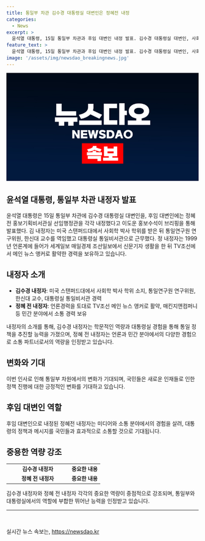 ```yaml
---
title: 통일부 차관 김수경 대통령실 대변인은 정혜전 내정
categories:
  - News
excerpt: >
  윤석열 대통령, 15일 통일부 차관과 후임 대변인 내정 발표. 김수경 대통령실 대변인, 사회학 박사 출신으로 통일연구원 연구위원, 한신대 교수 출신. 정혜전 후임 대변인, 언론 경험 다수 보유, TV조선 메인 뉴스 앵커 출신. 관계자 통일 정책 추진에 기여할 것으로 기대
feature_text: >
  윤석열 대통령, 15일 통일부 차관과 후임 대변인 내정 발표. 김수경 대통령실 대변인, 사회학 박사 출신으로 통일연구원 연구위원, 한신대 교수 출신. 정혜전 후임 대변인, 언론 경험 다수 보유, TV조선 메인 뉴스 앵커 출신. 관계자 통일 정책 추진에 기여할 것으로 기대
image: '/assets/img/newsdao_breakingnews.jpg'
---
```


<p><img src="/assets/img/newsdao_breakingnews.jpg" alt="ontimetimes 속보" /></p>

<h2 data-ke-size="size26"><b>윤석열 대통령, 통일부 차관 내정자 발표</b></h2>

<p data-ke-size="size16">윤석열 대통령은 15일 통일부 차관에 김수경 대통령실 대변인을, 후임 대변인에는 정혜전 홍보기획비서관실 선임행정관을 각각 내정했다고 이도운 홍보수석이 브리핑을 통해 발표했다. 김 내정자는 미국 스탠퍼드대에서 사회학 박사 학위를 받은 뒤 통일연구원 연구위원, 한신대 교수를 역임했고 대통령실 통일비서관으로 근무했다. 정 내정자는 1999년 언론계에 들어가 세계일보 매일경제 조선일보에서 신문기자 생활을 한 뒤 TV조선에서 메인 뉴스 앵커로 활약한 경력을 보유하고 있습니다.</p>

<h2 data-ke-size="size26">내정자 소개</h2>

<ul>
    <li><b>김수경 내정자</b>: 미국 스탠퍼드대에서 사회학 박사 학위 소지, 통일연구원 연구위원, 한신대 교수, 대통령실 통일비서관 경력</li>
    <li><b>정혜 전 내정자</b>: 언론경력을 토대로 TV조선 메인 뉴스 앵커로 활약, 매킨지앤컴퍼니 등 민간 분야에서 소통 경력 보유</li>
</ul>

<p data-ke-size="size16">내정자의 소개를 통해, 김수경 내정자는 학문적인 역량과 대통령실 경험을 통해 통일 정책을 추진할 능력을 가졌으며, 정혜 전 내정자는 언론과 민간 분야에서의 다양한 경험으로 소통 파트너로서의 역량을 인정받고 있습니다.</p>

<h2 data-ke-size="size26">변화와 기대</h2>

<p data-ke-size="size16">이번 인사로 인해 통일부 차원에서의 변화가 기대되며, 국민들은 새로운 인재들로 인한 정책 진행에 대한 긍정적인 변화를 기대하고 있습니다.</p>

<h2 data-ke-size="size26">후임 대변인 역할</h2>

<p data-ke-size="size16">후임 대변인으로 내정된 정혜전 내정자는 미디어와 소통 분야에서의 경험을 살려, 대통령의 정책과 메시지를 국민들과 효과적으로 소통할 것으로 기대됩니다.</p>

<h2 data-ke-size="size26">중용한 역량 강조</h2>

<table>
<tbody>
<tr>
<td style="text-align: center; width: 150px; height: 17px;"><b>김수경 내정자</b></td>
<td style="text-align: center; height: 17px;"><b>중요한 내용</b></td>
</tr>
<tr>
<td style="text-align: center; height: 17px;"><b>정혜 전 내정자</b></td>
<td style="text-align: center; height: 17px;"><b>중요한 내용</b></td>
</tr>
</tbody>
</table>

<p data-ke-size="size16">김수경 내정자와 정혜 전 내정자 각각의 중요한 역량이 중점적으로 강조되며, 통일부와 대통령실에서의 역할에 부합한 뛰어난 능력을 인정받고 있습니다.</p>

<hr data-ke-size="size16">

<p data-ke-size="size16">&nbsp;</p>
실시간 뉴스 속보는, <a href="https://newsdao.kr" rel="dofollow">https://newsdao.kr</a>


